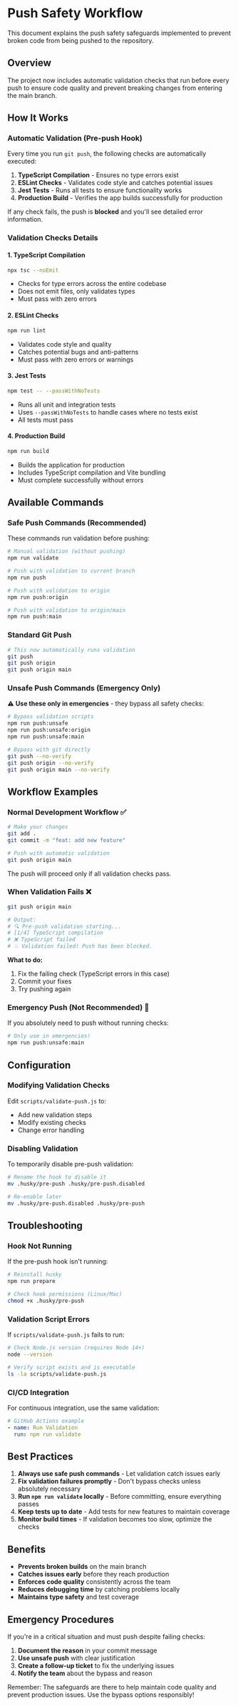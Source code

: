 # Push Safety Workflow

This document explains the push safety safeguards implemented to prevent broken code from being pushed to the repository.

## Overview

The project now includes automatic validation checks that run before every push to ensure code quality and prevent breaking changes from entering the main branch.

## How It Works

### Automatic Validation (Pre-push Hook)

Every time you run `git push`, the following checks are automatically executed:

1. **TypeScript Compilation** - Ensures no type errors exist
2. **ESLint Checks** - Validates code style and catches potential issues  
3. **Jest Tests** - Runs all tests to ensure functionality works
4. **Production Build** - Verifies the app builds successfully for production

If any check fails, the push is **blocked** and you'll see detailed error information.

### Validation Checks Details

#### 1. TypeScript Compilation
```bash
npx tsc --noEmit
```
- Checks for type errors across the entire codebase
- Does not emit files, only validates types
- Must pass with zero errors

#### 2. ESLint Checks  
```bash
npm run lint
```
- Validates code style and quality
- Catches potential bugs and anti-patterns
- Must pass with zero errors or warnings

#### 3. Jest Tests
```bash
npm test -- --passWithNoTests
```
- Runs all unit and integration tests
- Uses `--passWithNoTests` to handle cases where no tests exist
- All tests must pass

#### 4. Production Build
```bash
npm run build
```
- Builds the application for production
- Includes TypeScript compilation and Vite bundling
- Must complete successfully without errors

## Available Commands

### Safe Push Commands (Recommended)

These commands run validation before pushing:

```bash
# Manual validation (without pushing)
npm run validate

# Push with validation to current branch
npm run push

# Push with validation to origin
npm run push:origin  

# Push with validation to origin/main
npm run push:main
```

### Standard Git Push

```bash
# This now automatically runs validation
git push
git push origin
git push origin main
```

### Unsafe Push Commands (Emergency Only)

⚠️ **Use these only in emergencies** - they bypass all safety checks:

```bash
# Bypass validation scripts
npm run push:unsafe
npm run push:unsafe:origin
npm run push:unsafe:main

# Bypass with git directly
git push --no-verify
git push origin --no-verify  
git push origin main --no-verify
```

## Workflow Examples

### Normal Development Workflow ✅

```bash
# Make your changes
git add .
git commit -m "feat: add new feature"

# Push with automatic validation
git push origin main
```

The push will proceed only if all validation checks pass.

### When Validation Fails ❌

```bash
git push origin main

# Output:
# 🔍 Pre-push validation starting...
# [1/4] TypeScript compilation
# ❌ TypeScript failed
# 💥 Validation failed! Push has been blocked.
```

**What to do:**
1. Fix the failing check (TypeScript errors in this case)
2. Commit your fixes
3. Try pushing again

### Emergency Push (Not Recommended) 🚨

If you absolutely need to push without running checks:

```bash
# Only use in emergencies!
npm run push:unsafe:main
```

## Configuration

### Modifying Validation Checks

Edit `scripts/validate-push.js` to:
- Add new validation steps
- Modify existing checks
- Change error handling

### Disabling Validation

To temporarily disable pre-push validation:

```bash
# Rename the hook to disable it
mv .husky/pre-push .husky/pre-push.disabled

# Re-enable later
mv .husky/pre-push.disabled .husky/pre-push
```

## Troubleshooting

### Hook Not Running

If the pre-push hook isn't running:

```bash
# Reinstall husky
npm run prepare

# Check hook permissions (Linux/Mac)
chmod +x .husky/pre-push
```

### Validation Script Errors

If `scripts/validate-push.js` fails to run:

```bash
# Check Node.js version (requires Node 14+)
node --version

# Verify script exists and is executable
ls -la scripts/validate-push.js
```

### CI/CD Integration

For continuous integration, use the same validation:

```yaml
# GitHub Actions example
- name: Run Validation
  run: npm run validate
```

## Best Practices

1. **Always use safe push commands** - Let validation catch issues early
2. **Fix validation failures promptly** - Don't bypass checks unless absolutely necessary  
3. **Run `npm run validate` locally** - Before committing, ensure everything passes
4. **Keep tests up to date** - Add tests for new features to maintain coverage
5. **Monitor build times** - If validation becomes too slow, optimize the checks

## Benefits

- **Prevents broken builds** on the main branch
- **Catches issues early** before they reach production
- **Enforces code quality** consistently across the team
- **Reduces debugging time** by catching problems locally
- **Maintains type safety** and test coverage

## Emergency Procedures

If you're in a critical situation and must push despite failing checks:

1. **Document the reason** in your commit message
2. **Use unsafe push** with clear justification  
3. **Create a follow-up ticket** to fix the underlying issues
4. **Notify the team** about the bypass and reason

Remember: The safeguards are there to help maintain code quality and prevent production issues. Use the bypass options responsibly!